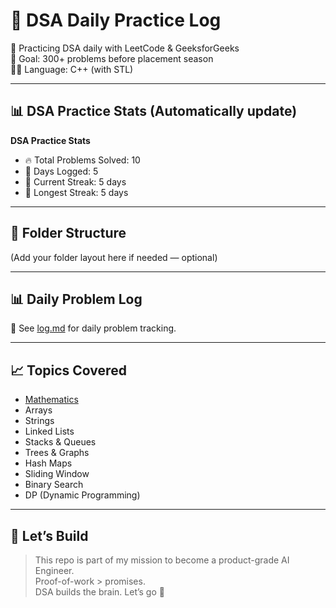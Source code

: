 # 🧠 DSA Daily Practice Log

📅 Practicing DSA daily with LeetCode & GeeksforGeeks  
🎯 Goal: 300+ problems before placement season  
🧑‍💻 Language: C++ (with STL)

---

## 📊 DSA Practice Stats (Automatically update)

<!--STATS-START-->

**DSA Practice Stats**

- 🔥 Total Problems Solved: 10  
- 📅 Days Logged: 5  
- 🔁 Current Streak: 5 days  
- 🥇 Longest Streak: 5 days

<!--STATS-END-->

---

## 📂 Folder Structure

(Add your folder layout here if needed — optional)

---

## 📊 Daily Problem Log

📌 See [log.md](./log.md) for daily problem tracking.

---

## 📈 Topics Covered

- [Mathematics](https://github.com/AnilVadthyavath/dsa-daily-log/tree/main/Mathematics)
- Arrays
- Strings
- Linked Lists
- Stacks & Queues
- Trees & Graphs
- Hash Maps
- Sliding Window
- Binary Search
- DP (Dynamic Programming)

---

## 🚀 Let’s Build

> This repo is part of my mission to become a product-grade AI Engineer.  
> Proof-of-work > promises.  
> DSA builds the brain. Let’s go 💪
> 
